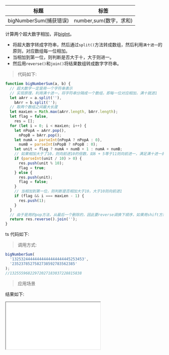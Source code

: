 | 标题                   | 标签                   |
| ---------------------- | ---------------------- |
| bigNumberSum(捕获错误) | number,sum(数字，求和) |

计算两个超大数字相加，非[bigInt](https://developer.mozilla.org/zh-CN/docs/Web/JavaScript/Reference/Global_Objects/BigInt)。

- 将超大数字转成字符串，然后通过`split()`方法转成数组，然后利用`满十进一`的原则，对应数组每一位相加。
- 当相加到第一位，则判断是否大于十，大于则进一。
- 然后用`reverse()`和`join()`将结果数组转成数字字符串。

> 代码如下:

```js
function bigNumberSum(a, b) {
  // 超大数字一定是用一个字符串表示
  // 实现原理，利用满十进一，将字符串分隔成一个数组，即每一位对应相加，满十就进1
  let aArr = a.split(''),
    bArr = b.split('');
  // 取两个数组之间最大长度
  let maxLen = Math.max(aArr.length, bArr.length);
  let flag = false,
    res = [];
  for (let i = 0; i < maxLen; i++) {
    let nPopA = aArr.pop(),
      nPopB = bArr.pop();
    let numA = parseInt(nPopA ? nPopA : 0),
      numB = parseInt(nPopB ? nPopB : 0);
    let unit = flag ? numA + numB + 1 : numA + numB;
    // 如果相加大于了10，则向前进10的倍数，如6 + 5等于11则向前进一，满足满十进一的原则
    if (parseInt(unit / 10) > 0) {
      res.push(unit % 10);
      flag = true;
    } else {
      res.push(unit);
      flag = false;
    }
    // 当相加到第一位，则判断是否相加大于10，大于10则向前进1
    if (flag && i === maxLen - 1) {
      res.push(1);
    }
  }
  // 由于是用的pop方法，从最后一个删除的，因此要reverse调换下顺序，如果用shift方法的话，则不用调用reverse
  return res.reverse().join('');
}
```

ts 代码如下:

<div class="code-editor" data-url="codes/javascript/ts/bigNumberSum.ts" data-language="typescript"></div>

> 调用方式:

```js
bigNumberSum(
  '13253244444444444444444445253453',
  '2352378527582738592783562385'
);
//13255596822972027183037228815838
```

> 应用场景

<div class="code-editor" data-url="codes/javascript/html/bigNumberSum.html" data-language="html"></div>

结果如下:

<iframe src="codes/javascript/html/bigNumberSum.html"></iframe>
